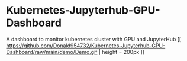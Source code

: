 # Kubernetes-Jupyterhub-GPU-Dashboard
A dashboard to monitor kubernetes cluster with GPU and JupyterHub
[[ https://github.com/Donald954732/Kubernetes-Jupyterhub-GPU-Dashboard/raw/main/demo/Demo.gif | height = 200px ]]
